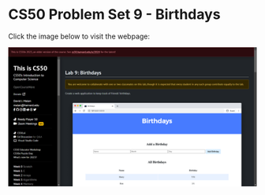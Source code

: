 # CS50 Problem Set 9 - Birthdays

Click the image below to visit the webpage:

[![CS50 Hello Problem Set](birthdays.png)](https://cs50.harvard.edu/x/2023/labs/9/)
